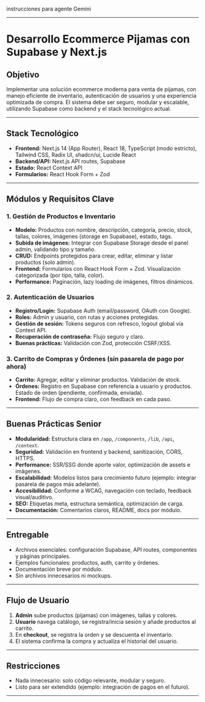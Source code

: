 instrucciones para agente Gemini

---

# Desarrollo Ecommerce Pijamas con Supabase y Next.js

## Objetivo

Implementar una solución ecommerce moderna para venta de pijamas, con manejo eficiente de inventario, autenticación de usuarios y una experiencia optimizada de compra. El sistema debe ser seguro, modular y escalable, utilizando Supabase como backend y el stack tecnológico actual.

---

## Stack Tecnológico

- **Frontend:** Next.js 14 (App Router), React 18, TypeScript (modo estricto), Tailwind CSS, Radix UI, shadcn/ui, Lucide React
- **Backend/API:** Next.js API routes, Supabase
- **Estado:** React Context API
- **Formularios:** React Hook Form + Zod

---

## Módulos y Requisitos Clave

### 1. Gestión de Productos e Inventario

- **Modelo:** Productos con nombre, descripción, categoría, precio, stock, tallas, colores, imágenes (storage en Supabase), estado, tags.
- **Subida de imágenes:** Integrar con Supabase Storage desde el panel admin, validando tipo y tamaño.
- **CRUD:** Endpoints protegidos para crear, editar, eliminar y listar productos (solo admin).
- **Frontend:** Formularios con React Hook Form + Zod. Visualización categorizada (por tipo, talla, color).
- **Performance:** Paginación, lazy loading de imágenes, filtros dinámicos.

### 2. Autenticación de Usuarios

- **Registro/Login:** Supabase Auth (email/password, OAuth con Google).
- **Roles:** Admin y usuario, con rutas y acciones protegidas.
- **Gestión de sesión:** Tokens seguros con refresco, logout global vía Context API.
- **Recuperación de contraseña:** Flujo seguro y claro.
- **Buenas prácticas:** Validación con Zod, protección CSRF/XSS.

### 3. Carrito de Compras y Órdenes (sin pasarela de pago por ahora)

- **Carrito:** Agregar, editar y eliminar productos. Validación de stock.
- **Órdenes:** Registro en Supabase con referencia a usuario y productos. Estado de orden (pendiente, confirmada, enviada).
- **Frontend:** Flujo de compra claro, con feedback en cada paso.

---

## Buenas Prácticas Senior

- **Modularidad:** Estructura clara en `/app`, `/components`, `/lib`, `/api`, `/context`.
- **Seguridad:** Validación en frontend y backend, sanitización, CORS, HTTPS.
- **Performance:** SSR/SSG donde aporte valor, optimización de assets e imágenes.
- **Escalabilidad:** Modelos listos para crecimiento futuro (ejemplo: integrar pasarela de pagos más adelante).
- **Accesibilidad:** Conforme a WCAG, navegación con teclado, feedback visual/auditivo.
- **SEO:** Etiquetas meta, estructura semántica, optimización de carga.
- **Documentación:** Comentarios claros, README, docs por módulo.

---

## Entregable

- Archivos esenciales: configuración Supabase, API routes, componentes y páginas principales.
- Ejemplos funcionales: productos, auth, carrito y órdenes.
- Documentación breve por módulo.
- Sin archivos innecesarios ni mockups.

---

## Flujo de Usuario

1. **Admin** sube productos (pijamas) con imágenes, tallas y colores.
2. **Usuario** navega catálogo, se registra/inicia sesión y añade productos al carrito.
3. En **checkout**, se registra la orden y se descuenta el inventario.
4. El sistema confirma la compra y actualiza el historial del usuario.

---

## Restricciones

- Nada innecesario: solo código relevante, modular y seguro.
- Listo para ser extendido (ejemplo: integración de pagos en el futuro).

---
